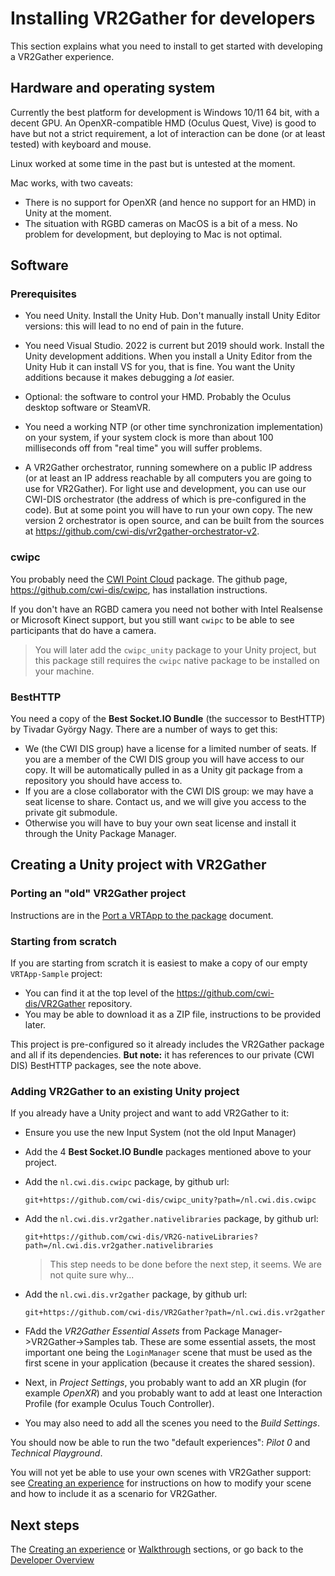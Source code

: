 # Installing VR2Gather for developers

This section explains what you need to install to get started with developing a VR2Gather experience.

## Hardware and operating system

Currently the best platform for development is Windows 10/11 64 bit, with a decent GPU. An OpenXR-compatible HMD (Oculus Quest, Vive) is good to have but not a strict requirement, a lot of interaction can be done (or at least tested) with keyboard and mouse.

Linux worked at some time in the past but is untested at the moment.

Mac works, with two caveats:

- There is no support for OpenXR (and hence no support for an HMD) in Unity at the moment.
- The situation with RGBD cameras on MacOS is a bit of a mess. No problem for development, but deploying to Mac is not optimal.

## Software

### Prerequisites

- You need Unity. Install the Unity Hub. Don't manually install Unity Editor versions: this will lead to no end of pain in the future.

- You need Visual Studio. 2022 is current but 2019 should work. Install the Unity development additions. When you install a Unity Editor from the Unity Hub it can install VS for you, that is fine. You want the Unity additions because it makes debugging a _lot_ easier.

- Optional: the software to control your HMD. Probably the Oculus desktop software or SteamVR. 

- You need a working NTP (or other time synchronization implementation) on your system, if your system clock is more than about 100 milliseconds off from "real time" you will suffer problems.


- A VR2Gather orchestrator, running somewhere on a public IP address (or at least an IP address reachable by all computers you are going to use for VR2Gather). For light use and development, you can use our CWI-DIS orchestrator (the address of which is pre-configured in the code). But at some point you will have to run your own copy. The new version 2 orchestrator is open source, and can be built from the sources at <https://github.com/cwi-dis/vr2gather-orchestrator-v2>.

### cwipc

You probably need the [CWI Point Cloud](https://github.com/cwi-dis/cwipc) package. The github page, <https://github.com/cwi-dis/cwipc>, has installation instructions. 

If you don't have an RGBD camera you need not bother with Intel Realsense or Microsoft Kinect support, but you still want `cwipc` to be able to see participants that do have a camera.

> You will later add the `cwipc_unity` package to your Unity project, but this package still requires the `cwipc` native package to be installed on your machine.

### BestHTTP

You need a copy of the **Best Socket.IO Bundle** (the successor to BestHTTP) by Tivadar György Nagy. There are a number of ways to get this:

- We (the CWI DIS group) have a license for a limited number of seats. If you are a member of the CWI DIS group you will have access to our copy. It will be automatically pulled in as a Unity git package from a repository you should have access to.
- If you are a close collaborator with the CWI DIS group: we may have a seat license to share. Contact us, and we will give you access to the private git submodule.
- Otherwise you will have to buy your own seat license and install it through the Unity Package Manager.

## Creating a Unity project with VR2Gather

### Porting an "old" VR2Gather project

Instructions are in the [Port a VRTApp to the package](31-port-to-package.md) document.

### Starting from scratch

If you are starting from scratch it is easiest to make a copy of our empty `VRTApp-Sample` project:

- You can find it at the top level of the <https://github.com/cwi-dis/VR2Gather> repository.
- You may be able to download it as a ZIP file, instructions to be provided later.

This project is pre-configured so it already includes the VR2Gather package and all if its dependencies. **But note:** it has references to our private (CWI DIS) BestHTTP packages, see the note above.

### Adding VR2Gather to an existing Unity project

If you already have a Unity project and want to add VR2Gather to it:

- Ensure you use the new Input System (not the old Input Manager)
- Add the 4 **Best Socket.IO Bundle** packages mentioned above to your project.
- Add the `nl.cwi.dis.cwipc` package, by github url:

  ```
  git+https://github.com/cwi-dis/cwipc_unity?path=/nl.cwi.dis.cwipc
  ```

- Add the `nl.cwi.dis.vr2gather.nativelibraries` package, by github url:
 
  ```
  git+https://github.com/cwi-dis/VR2G-nativeLibraries?path=/nl.cwi.dis.vr2gather.nativelibraries
  ```
  
  > This step needs to be done before the next step, it seems. We are not quite sure why...
- Add the `nl.cwi.dis.vr2gather` package, by github url:

  ```
  git+https://github.com/cwi-dis/VR2Gather?path=/nl.cwi.dis.vr2gather
  ```
- FAdd the _VR2Gather Essential Assets_ from Package Manager->VR2Gather->Samples tab. These are some essential assets, the most important one being the `LoginManager` scene that must be used as the first scene in your application (because it creates the shared session).

- Next, in _Project Settings_, you probably want to add an XR plugin (for example _OpenXR_) and you probably want to add at least one Interaction Profile (for example Oculus Touch Controller).

- You may also need to add all the scenes you need to the _Build Settings_.

You should now be able to run the two "default experiences": _Pilot 0_ and _Technical Playground_.

You will not yet be able to use your own scenes with VR2Gather support: see [Creating an experience](10-createnew.md) for instructions on how to modify your scene and how to include it as a scenario for VR2Gather.


## Next steps

The [Creating an experience](10-createnew.md) or [Walkthrough](03-walkthrough.md) sections, or go back to the [Developer Overview](01-overview.md)
